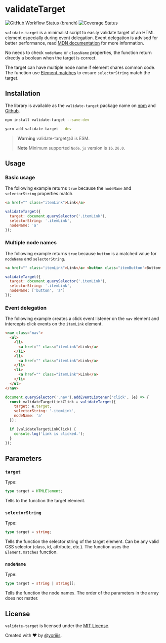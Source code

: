 # validateTarget

[![GitHub Workflow Status (branch)](https://img.shields.io/github/actions/workflow/status/yoriiis/validate-target/build.yml?branch=main&style=for-the-badge)](https://github.com/yoriiis/validate-target/actions/workflows/build.yml) [![Coverage Status](https://img.shields.io/coveralls/github/yoriiis/validate-target?style=for-the-badge)](https://coveralls.io/github/yoriiis/validate-target?branch=main)

`validate-target` is a minimalist script to easily validate target of an HTML element especially during event delegation. Event delegation is advised for better performance, read [MDN documentation](https://developer.mozilla.org/en-US/docs/Learn/JavaScript/Building_blocks/Events#Event_delegation) for more information.

No needs to check `nodeName` or `className` properties, the function return directly a boolean when the target is correct.

The target can have multiple node name if element shares common code. The function use [Element.matches](https://developer.mozilla.org/fr/docs/Web/API/Element/matches) to ensure `selectorString` match the target.

## Installation

The library is available as the `validate-target` package name on [npm](https://www.npmjs.com/package/validate-target) and [Github](https://github.com/yoriiis/validate-target).

```bash
npm install validate-target --save-dev
```

```bash
yarn add validate-target --dev
```

> **Warning** validate-target@3 is ESM.
>
> **Note** Minimum supported `Node.js` version is `16.20.0`.

## Usage

### Basic usage

The following example returns `true` because the `nodeName` and `selectorString` properties match.

```html
<a href="" class="itemLink">Link</a>
```

```javascript
validateTarget({
  target: document.querySelector('.itemLink'),
  selectorString: '.itemLink',
  nodeName: 'a'
});
```

### Multiple node names

The following example returns `true` because `button` is a matched value for `nodeName` and `selectorString`.

```html
<a href="" class="itemLink">Link</a> <button class="itemButton">Button</button>
```

```javascript
validateTarget({
  target: document.querySelector('.itemLink'),
  selectorString: '.itemLink',
  nodeName: ['button', 'a']
});
```

### Event delegation

The following example creates a click event listener on the `nav` element and intercepts click events on the `itemLink` element.

```html
<nav class="nav">
  <ul>
    <li>
      <a href="" class="itemLink">Link</a>
    </li>
    <li>
      <a href="" class="itemLink">Link</a>
    </li>
    <li>
      <a href="" class="itemLink">Link</a>
    </li>
  </ul>
</nav>
```

```javascript
document.querySelector('.nav').addEventListener('click', (e) => {
  const validateTargetLinkClick = validateTarget({
    target: e.target,
    selectorString: '.itemLink',
    nodeName: 'a'
  });

  if (validateTargetLinkClick) {
    console.log('Link is clicked.');
  }
});
```

## Parameters

### `target`

Type:

```ts
type target = HTMLElement;
```

Tells to the function the target element.

### `selectorString`

Type:

```ts
type target = string;
```

Tells the function the selector string of the target element. Can be any valid CSS selector (class, id, attribute, etc.). The function uses the `Element.matches` function.

### `nodeName`

Type:

```ts
type target = string | string[];
```

Tells the function the node names. The order of the parameters in the array does not matter.

## License

`validate-target` is licensed under the [MIT License](http://opensource.org/licenses/MIT).

Created with ♥ by [@yoriiis](http://github.com/yoriiis).
